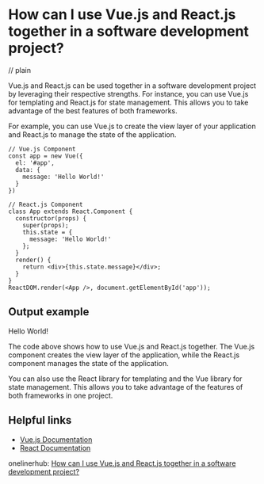 # How can I use Vue.js and React.js together in a software development project?
// plain

Vue.js and React.js can be used together in a software development project by leveraging their respective strengths. For instance, you can use Vue.js for templating and React.js for state management. This allows you to take advantage of the best features of both frameworks.

For example, you can use Vue.js to create the view layer of your application and React.js to manage the state of the application.

```
// Vue.js Component
const app = new Vue({
  el: '#app',
  data: {
    message: 'Hello World!'
  }
})

// React.js Component
class App extends React.Component {
  constructor(props) {
    super(props);
    this.state = {
      message: 'Hello World!'
    };
  }
  render() {
    return <div>{this.state.message}</div>;
  }
}
ReactDOM.render(<App />, document.getElementById('app'));
```

## Output example


<div>Hello World!</div>

The code above shows how to use Vue.js and React.js together. The Vue.js component creates the view layer of the application, while the React.js component manages the state of the application.

You can also use the React library for templating and the Vue library for state management. This allows you to take advantage of the features of both frameworks in one project.

## Helpful links

- [Vue.js Documentation](https://vuejs.org/v2/guide/)
- [React Documentation](https://reactjs.org/docs/getting-started.html)

onelinerhub: [How can I use Vue.js and React.js together in a software development project?](https://onelinerhub.com/vue.js/how-can-i-use-vue-js-and-react-js-together-in-a-software-development-project)